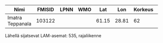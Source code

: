 | Nimi             | FMISID | LPNN | WMO | Lat   | Lon   | Korkeus | Ryhmät                 | Alkaen |
| ---------------- | ------ | ---- | --- | ----- | ----- | ------- | ---------------------- | ------ |
| Imatra Teppanala | 103122 |      |     | 61.15 | 28.81 | 62      | ilmanlaatu (kaupungit) | 1994   |

Lähellä sijatsevat LAM-asemat: 535, rajaliikenne
